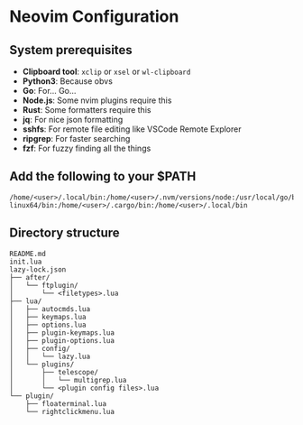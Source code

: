 # Neovim Configuration

## System prerequisites

- **Clipboard tool**: `xclip` or `xsel` or `wl-clipboard`
- **Python3**: Because obvs
- **Go**: For... Go...
- **Node.js**: Some nvim plugins require this
- **Rust**: Some formatters require this
- **jq**: For nice json formatting
- **sshfs**: For remote file editing like VSCode Remote Explorer
- **ripgrep**: For faster searching
- **fzf**: For fuzzy finding all the things

## Add the following to your $PATH

```
/home/<user>/.local/bin:/home/<user>/.nvm/versions/node:/usr/local/go/bin:/home/<user>/go/bin:/opt/nvim-linux64/bin:/home/<user>/.cargo/bin:/home/<user>/.local/bin
```

## Directory structure

```
README.md
init.lua
lazy-lock.json
├── after/
│   └── ftplugin/
│       └── <filetypes>.lua
├── lua/
│   ├── autocmds.lua
│   ├── keymaps.lua
│   ├── options.lua
│   ├── plugin-keymaps.lua
│   ├── plugin-options.lua
│   ├── config/
│   │   └── lazy.lua
│   └── plugins/
│       ├── telescope/
│       │   └── multigrep.lua
│       └── <plugin config files>.lua
└── plugin/
    ├── floaterminal.lua
    └── rightclickmenu.lua
```
